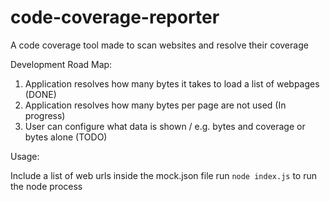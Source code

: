 # code-coverage-reporter
A code coverage tool made to scan websites and resolve their coverage

Development Road Map:

1. Application resolves how many bytes it takes to load a list of webpages (DONE)
2. Application resolves how many bytes per page are not used (In progress)
3. User can configure what data is shown / e.g. bytes and coverage or bytes alone (TODO)

Usage:

Include a list of web urls inside the mock.json file
run `node index.js` to run the node process

